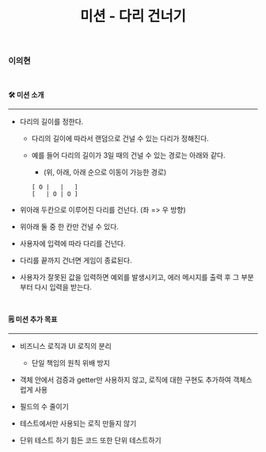 <center>

# **미션 - 다리 건너기**

</center>

<br/>

### 이의현

<br/>

**🛠 미션 소개**

---

- 다리의 길이를 정한다.

  - 다리의 길이에 따라서 랜덤으로 건널 수 있는 다리가 정해진다.
  - 예를 들어 다리의 길이가 3일 때의 건널 수 있는 경로는 아래와 같다.<br/>

    - (위, 아래, 아래 순으로 이동이 가능한 경로)

    ```
    [ O |   |   ]
    [   | O | O ]
    ```

- 위아래 두칸으로 이루어진 다리를 건넌다. (좌 => 우 방향)
- 위아래 둘 중 한 칸만 건널 수 있다.
- 사용자에 입력에 따라 다리를 건넌다.
- 다리를 끝까지 건너면 게임이 종료된다.
- 사용자가 잘못된 값을 입력하면 예외를 발생시키고, 에러 메시지를 출력 후 그 부분부터 다시 입력을 받는다.

<br/>

**🗒 미션 추가 목표**

---

- 비즈니스 로직과 UI 로직의 분리

  - 단일 책임의 원칙 위배 방지

- 객체 안에서 검증과 getter만 사용하지 않고, 로직에 대한 구현도 추가하여 객체스럽게 사용
- 필드의 수 줄이기
- 테스트에서만 사용되는 로직 만들지 않기
- 단위 테스트 하기 힘든 코드 또한 단위 테스트하기

<br/>
